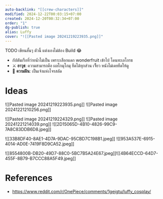 ```yaml
---
auto-backlink: "[[crew-characters]]"
modified: 2024-12-22T00:03:15+07:00
created: 2024-12-20T00:32:34+07:00
order: "1"
dg-publish: true
alias: Luffy
cover: "![[Pasted image 20241219223935.png]]"
---
```


TODO เขียนสั้นๆ ตัวนี้ แต่งเองไม่ต้อง Build 😂

- กัปตันเรือที่ว่ายน้ำไม่เป็น เพราะเสือกแดก wonderfruit เข้าไป โดนทะเลโกรธ
- ⚔️ **อาวุธ**: ความสามารถคือ ผลโกมุโกมุ ยืดได้ทุกส่วน เจี็ยว หนังไม่เคยยืดให้ดู
- 💭 **ความฝัน**: เป็นเจ้าแห่งโจรสลัด




# Ideas
![[Pasted image 20241219223935.png]]
![[Pasted image 20241221210256.png]]

![[Pasted image 20241219224329.png]]
![[Pasted image 20241221214039.png]]
![[2D15065D-4B10-4826-99C9-7A8C83DDB6D8.jpeg]]

![[33B8DF40-8AE1-4D7A-9DAC-95CBD7C198B1.jpeg]]
![[953A537E-6915-4014-AD0E-7419F8D9CA52.jpeg]]

![[8554800B-DB20-49D7-88C0-5BC7B5A24E67.jpeg]]![[4B64ECCD-64D7-455F-8B79-B7CCC88A5F49.jpeg]]


# References
- https://www.reddit.com/r/OnePiece/comments/1gejgtu/luffy_cosplay/